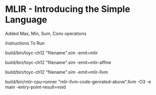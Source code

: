 # MLIR - Introducing the Simple Language

Added Max, Min, Sum, Conv operations 

Instructions To Run

build/bin/toyc-ch12 "filename".sim -emit=mlir


build/bin/toyc-ch12 "filename".sim -emit=mlir-affine


build/bin/toyc-ch12 "filename".sim -emit=mlir-llvm

build/bin/mlir-cpu-runner "mlir-llvm-code-genrated-above".llvm -O3 -e main -entry-point-result=void


